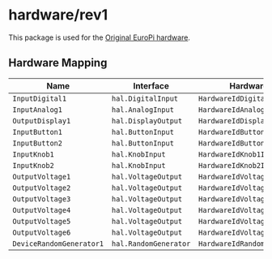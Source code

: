 # hardware/rev1

This package is used for the [Original EuroPi hardware](https://github.com/Allen-Synthesis/EuroPi/tree/main/hardware).

## Hardware Mapping

| Name | Interface | HardwareId | HardwareId Alias |
|----|----|----|----|
| `InputDigital1` | `hal.DigitalInput` | `HardwareIdDigital1Input` | |
| `InputAnalog1` | `hal.AnalogInput` | `HardwareIdAnalog1Input` | `HardwareIdAnalogue1Input` |
| `OutputDisplay1` | `hal.DisplayOutput` | `HardwareIdDisplay1Output` | |
| `InputButton1` | `hal.ButtonInput` | `HardwareIdButton1Input` | |
| `InputButton2` | `hal.ButtonInput` | `HardwareIdButton2Input` | |
| `InputKnob1` | `hal.KnobInput` | `HardwareIdKnob1Input` | |
| `InputKnob2` | `hal.KnobInput` | `HardwareIdKnob2Input` | |
| `OutputVoltage1` | `hal.VoltageOutput` | `HardwareIdVoltage1Output` | `HardwareIdCV1Output` |
| `OutputVoltage2` | `hal.VoltageOutput` | `HardwareIdVoltage2Output` | `HardwareIdCV2Output` |
| `OutputVoltage3` | `hal.VoltageOutput` | `HardwareIdVoltage3Output` | `HardwareIdCV3Output` |
| `OutputVoltage4` | `hal.VoltageOutput` | `HardwareIdVoltage4Output` | `HardwareIdCV4Output` |
| `OutputVoltage5` | `hal.VoltageOutput` | `HardwareIdVoltage5Output` | `HardwareIdCV5Output` |
| `OutputVoltage6` | `hal.VoltageOutput` | `HardwareIdVoltage6Output` | `HardwareIdCV6Output` |
| `DeviceRandomGenerator1` | `hal.RandomGenerator` | `HardwareIdRandom1Generator` | |
